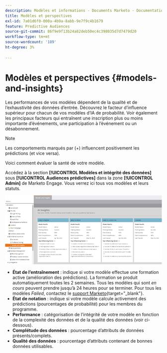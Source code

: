 ```yaml
---
description: Modèles et informations - Documents Marketo - Documentation du produit
title: Modèles et perspectives
exl-id: 7a01d6f0-000a-4b9a-8abb-9e7f9c4b1679
feature: Predictive Audiences
source-git-commit: 86f9e9f13b24a82deb50ec4c398035d7d7479d20
workflow-type: tm+mt
source-wordcount: '189'
ht-degree: 3%

---
```


# Modèles et perspectives {#models-and-insights}

Les performances de vos modèles dépendent de la qualité et de l’exhaustivité des données d’entrée. Découvrez le facteur d’influence supérieur pour chacun de vos modèles d’IA de probabilité. Voir également les principaux facteurs qui entraînent une inscription plus ou moins importante d’événements, une participation à l’événement ou un désabonnement.

>[!NOTE]
>
>Les comportements marqués par (+) influencent positivement les prédictions (et vice versa).

Voici comment évaluer la santé de votre modèle.

Accédez à la section **[!UICONTROL Modèles et intégrité des données]** sous **[!UICONTROL Audiences prédictives]** dans la zone **[!UICONTROL Admin]** de Marketo Engage. Vous verrez ici tous vos modèles et leurs statuts.

![Image One](assets/models-and-insights-1.png)

* **État de l’entraînement** : indique si votre modèle effectue une formation active (amélioration des prédictions). La formation se produit automatiquement toutes les 2 semaines. Tous les modèles qui sont _en cours_ peuvent prendre jusqu’à 24 heures pour se terminer. Pour tous les modèles _Failed_, contactez le [support Marketo](https://nation.marketo.com/t5/Support/ct-p/Support){target="_blank"}.
* **État de notation** : indique si votre modèle calcule activement des prédictions (pourcentages de probabilité) pour les membres du programme.
* **Performance** : catégorisation de l’intégrité de votre modèle en fonction de la complexité des données et de la qualité des données (voir ci-dessous).
* **Complétude des données** : pourcentage d’attributs de données présents/complets.
* **Qualité des données** : pourcentage d’attributs contenant de bonnes données utilisables.
